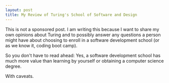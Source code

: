```yaml
---
layout: post
title: My Review of Turing's School of Software and Design
---
```


This is not a sponsored post. I am writing this because I want to share my own opinions about Turing and to possibly answer any questions a person might have about choosing to enroll in a software development school (or as we know it, coding boot camp). 

So you don't have to read ahead: Yes, a software development school has much more value than learning by yourself or obtaining a computer science degree. 

With caveats.